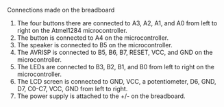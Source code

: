 Connections made on the breadboard

1. The four buttons there are connected to A3, A2, A1, and A0 from left to right on the Atmel1284 microcontroller.
2. The button is connected to A4 on the microcontroller.
3. The speaker is connected to B5 on the microcontroller.
4. The AVRISP is connected to B5, B6, B7, RESET, VCC, and GND on the microcontroller.
5. The LEDs are connected to B3, B2, B1, and B0 from left to right on the microcontroller.
6. The LCD screen is connected to GND, VCC, a potentiometer, D6, GND, D7, C0-C7, VCC, GND from left to right.
7. The power supply is attached to the +/- on the breadboard.
